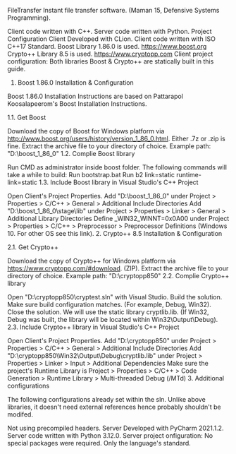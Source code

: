 FileTransfer
Instant file transfer software. (Maman 15, Defensive Systems Programming).

Client code written with C++.
Server code written with Python.
Project Configuration
Client
Developed with CLion.
Client code written with ISO C++17 Standard. 
Boost Library 1.86.0 is used. https://www.boost.org
Crypto++ Library 8.5 is used. https://www.cryptopp.com
Client project configuration:
Both libraries Boost & Crypto++ are statically built in this guide.

1. Boost 1.86.0 Installation & Configuration

Boost 1.86.0 Installation Instructions are based on Pattarapol Koosalapeerom's Boost Installation Instructions.

1.1. Get Boost

Download the copy of Boost for Windows platform via http://www.boost.org/users/history/version_1_86_0.html. Either .7z or .zip is fine.
Extract the archive file to your directory of choice. Example path: "D:\boost_1_86_0"
1.2. Complie Boost library

Run CMD as administrator inside boost folder.
The following commands will take a while to build:
Run bootstrap.bat
Run b2 link=static runtime-link=static
1.3. Include Boost library in Visual Studio's C++ Project

Open Client's Project Properties.
Add "D:\boost_1_86_0" under Project > Properties > C/C++ > General > Additional Include Directories
Add "D:\boost_1_86_0\stage\lib" under Project > Properties > Linker > General > Additional Library Directories
Define _WIN32_WINNT=0x0A00 under Project > Properties > C/C++ > Preprocessor > Preprocessor Definitions (Windows 10. For other OS see this link).
2. Crypto++ 8.5 Installation & Configuration

2.1. Get Crypto++

Download the copy of Crypto++ for Windows platform via https://www.cryptopp.com/#download. (ZIP).
Extract the archive file to your directory of choice. Example path: "D:\cryptopp850"
2.2. Complie Crypto++ library

Open "D:\cryptopp850\cryptest.sln" with Visual Studio.
Build the solution. Make sure build configuration matches. (For example, Debug, Win32).
Close the solution.
We will use the static library cryptlib.lib. (If Win32, Debug was built, the library will be located within Win32\Output\Debug).
2.3. Include Crypto++ library in Visual Studio's C++ Project

Open Client's Project Properties.
Add "D:\cryptopp850" under Project > Properties > C/C++ > General > Additional Include Directories
Add "D:\cryptopp850\Win32\Output\Debug\cryptlib.lib" under Project > Properties > Linker > Input > Additional Dependencies
Make sure the project's Runtime Library is Project > Properties > C/C++ > Code Generation > Runtime Library > Multi-threaded Debug (/MTd)
3. Additional configurations

The following configurations already set within the sln. Unlike above libraries, it doesn't need external references hence probably shouldn't be modifed.

Not using precompiled headers.
Server
Developed with PyCharm 2021.1.2.
Server code written with Python 3.12.0.
Server project onfiguration:
No special packages were required. Only the language's standard.
